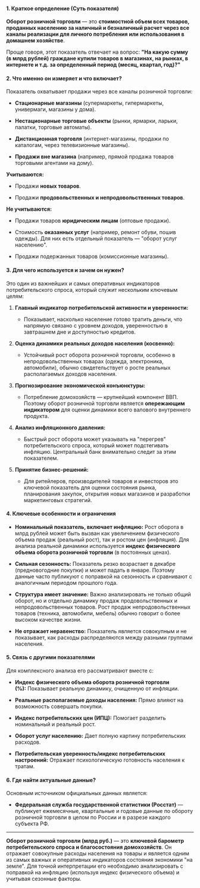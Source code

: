 #### **1. Краткое определение (Суть показателя)**

**Оборот розничной торговли** — это **стоимостной объем всех товаров, проданных населению за наличный и безналичный расчет через все каналы реализации для личного потребления или использования в домашнем хозяйстве**.

Проще говоря, этот показатель отвечает на вопрос: **"На какую сумму (в млрд рублей) граждане купили товаров в магазинах, на рынках, в интернете и т.д. за определенный период (месяц, квартал, год)?"**

#### **2. Что именно он измеряет и что включает?**

Показатель охватывает продажи через все каналы розничной торговли:

- **Стационарные магазины** (супермаркеты, гипермаркеты, универмаги, магазины у дома).
    
- **Нестационарные торговые объекты** (рынки, ярмарки, ларьки, палатки, торговые автоматы).
    
- **Дистанционная торговля** (интернет-магазины, продажи по каталогам, через телевизионные магазины).
    
- **Продажи вне магазина** (например, прямой продажа товаров торговыми агентами на дому).
    

**Учитываются:**

- Продажи **новых товаров**.
    
- Продажи **продовольственных и непродовольственных товаров**.
    

**Не учитываются:**

- Продажи товаров **юридическим лицам** (оптовые продажи).
    
- Стоимость **оказанных услуг** (например, ремонт обуви, пошив одежды). Для них есть отдельный показатель — "оборот услуг населению".
    
- Продажи подержанных товаров (комиссионные магазины).
    

#### **3. Для чего используется и зачем он нужен?**

Это один из важнейших и самых оперативных индикаторов потребительского спроса, который служит нескольким ключевым целям:

1. **Главный индикатор потребительской активности и уверенности:**
    
    - Показывает, насколько население готово тратить деньги, что напрямую связано с уровнем доходов, уверенностью в завтрашнем дне и доступностью кредитов.
        
2. **Оценка динамики реальных доходов населения (косвенно):**
    
    - Устойчивый рост оборота розничной торговли, особенно в непродовольственных товарах (одежда, электроника, автомобили), обычно свидетельствует о росте реальных располагаемых доходов населения.
        
3. **Прогнозирование экономической конъюнктуры:**
    
    - Потребление домохозяйств — крупнейший компонент ВВП. Поэтому оборот розничной торговли является **опережающим индикатором** для оценки динамики всего валового внутреннего продукта.
        
4. **Анализ инфляционного давления:**
    
    - Быстрый рост оборота может указывать на "перегрев" потребительского спроса, который может подстегивать инфляцию. Центральный банк внимательно следит за этим показателем.
        
5. **Принятие бизнес-решений:**
    
    - Для ритейлеров, производителей товаров и инвесторов это ключевой показатель для оценки состояния рынка, планирования закупок, открытия новых магазинов и разработки маркетинговых стратегий.
        

#### **4. Ключевые особенности и ограничения**

- **Номинальный показатель, включает инфляцию:** Рост оборота в млрд рублей может быть вызван как увеличением физического объема продаж (реальный рост), так и ростом цен (инфляция). Для анализа реальной динамики используется **индекс физического объема оборота розничной торговли** (в постоянных ценах).
    
- **Сильная сезонность:** Показатель резко возрастает в декабре (предновогодние покупки) и может падать в январе. Поэтому данные часто публикуют с поправкой на сезонность и сравнивают с аналогичным периодом прошлого года.
    
- **Структура имеет значение:** Важно анализировать не только общий оборот, но и отдельно динамику продаж продовольственных и непродовольственных товаров. Рост продаж непродовольственных товаров (техника, автомобили, мебель) обычно говорит о более высоком качестве жизни.
    
- **Не отражает неравенство:** Показатель является совокупным и не показывает, как расходы распределяются между разными группами населения.
    

#### **5. Связь с другими показателями**

Для комплексного анализа его рассматривают вместе с:

- **Индекс физического объема оборота розничной торговли (%):** Показывает реальную динамику, очищенную от инфляции.
    
- **Реальные располагаемые доходы населения:** Прямо влияют на возможность совершать покупки.
    
- **Индекс потребительских цен (ИПЦ):** Помогает разделить номинальный и реальный рост.
    
- **Оборот услуг населению:** Дает полную картину потребительских расходов.
    
- **Потребительская уверенность/индекс потребительских настроений:** Отражает психологическую готовность населения к тратам.
    

#### **6. Где найти актуальные данные?**

Основным источником официальных данных является:

- **Федеральная служба государственной статистики (Росстат)** — публикует ежемесячные, квартальные и годовые данные по обороту розничной торговли в целом по России и в разрезе каждого субъекта РФ.
    

---
**Оборот розничной торговли (млрд руб.)** — это **ключевой барометр потребительского спроса и благосостояния домохозяйств**. Он отражает совокупные расходы населения на товары и является одним из самых важных и оперативных индикаторов состояния экономики "на земле". Для точной интерпретации его необходимо анализировать с поправкой на инфляцию (используя индекс физического объема) и учитывая сезонные факторы.